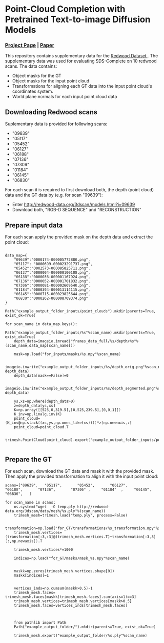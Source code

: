 # Point-Cloud Completion with Pretrained Text-to-image Diffusion Models
### [Project Page](https://sds-complete.github.io/) | [Paper](https://arxiv.org/pdf/2306.10533.pdf) 


This repository contains supplementary data for the <a href="http://redwood-data.org/3dscan/">Redwood Dataset </a>. The supplementary data was used for evaluating SDS-Complete on 10 redwood scans. The data contains:
* Object masks for the GT
* Object masks for the input point cloud 
* Transformations for aligning each GT data into the input point cloud's coordinates system. 
* World plane normals for each input point cloud data


## Downloading Redwood scans
Suplementary data is provided for following scans:
* "09639" 
* "05117"       
* "05452"
* "06127"
* "06188"
* "07136"
* "07306" 
* "01184"  
* "06145"   
* "06830"

For each scan it is required to first download both, the depth (point cloud) data and the GT data by (e.g. for scan "09639"):
* Enter http://redwood-data.org/3dscan/models.html?i=09639
* Download both, "RGB-D SEQUENCE" and "RECONSTRUCTION"



## Prepare input data
For each scan apply the provided mask on the depth data and extract the point cloud: 
```

data_map={
    "09639":"0000174-000005772880.png",
    "05117": "0000699-000023291737.png",
    "05452":"0002573-000085825711.png",
    "06127":"0000004-000000100108.png",
    "06188":"0000036-000001167924.png",
    "07136":"0000052-000001701832.png",
    "07306":"0000081-000002669540.png",
    "01184":"0000394-000013114115.png",
    "06145":"0000715-000023825644.png",
    "06830":"0000262-000008709374.png"
}

Path("example_output_folder_inputs/point_clouds").mkdir(parents=True, exist_ok=True)

for scan_name in data_map.keys():
    Path("example_output_folder_inputs/%s"%scan_name).mkdir(parents=True, exist_ok=True)
    depth_data=imageio.imread("frames_data_full/%s/depth/%s"%(scan_name,data_map[scan_name]))

    mask=np.load("for_inputs/masks/%s.npy"%scan_name)
    
    imageio.imwrite("example_output_folder_inputs/%s/depth_orig.png"%scan_name, depth_data)
    depth_data[mask==False]=0

    imageio.imwrite("example_output_folder_inputs/%s/depth_segmented.png"%scan_name, depth_data)

    ys,xs=np.where(depth_data>0)
    z=depth_data[ys,xs]
    K=np.array([[525,0,319.5],[0,525,239.5],[0,0,1]])
    K_inv=np.linalg.inv(K)
    point_cloud= (K_inv@np.stack((xs,ys,np.ones_like(xs))))*z[np.newaxis,:]
    point_cloud=point_cloud.T
    
    trimesh.PointCloud(point_cloud).export("example_output_folder_inputs/point_clouds/%s.ply"%scan_name)
   
```






## Prepare the GT
For each scan, download the GT data and mask it with the provided mask. Then apply the provided transformation to align it with the input point cloud:
```
scans=["09639",   "05117",       "05452",       "06127",       "06188",       "07136",       "07306" ,     "01184"  ,     "06145",    "06830",   ]

for scan_name in scans:
    os.system("wget  -O temp.ply http://redwood-data.org/3dscan/data/mesh/%s.ply"%(scan_name))
    trimesh_mesh=trimesh.load("temp.ply", process=False)

    transformation=np.load("for_GT/transformations/%s_transformation.npy"%scan_name)
    trimesh_mesh.vertices=(transformation[:3,:3]@(trimesh_mesh.vertices.T)+transformation[:3,3][:,np.newaxis]).T

    trimesh_mesh.vertices*=1000

    indices=np.load("for_GT/masks/mask_%s.npy"%scan_name)

    
    maskk=np.zeros(trimesh_mesh.vertices.shape[0])
    maskk[indices]=1


    vertices_inds=np.cumsum(maskk>0.5)-1
    trimesh_mesh.faces= trimesh_mesh.faces[maskk[trimesh_mesh.faces].sum(axis=1)==3]
    trimesh_mesh.vertices=trimesh_mesh.vertices[maskk>0.5]
    trimesh_mesh.faces=vertices_inds[trimesh_mesh.faces]
    


    from pathlib import Path
    Path("example_output_folder/").mkdir(parents=True, exist_ok=True)
    
    trimesh_mesh.export("example_output_folder/%s.ply"%scan_name)
    



```


